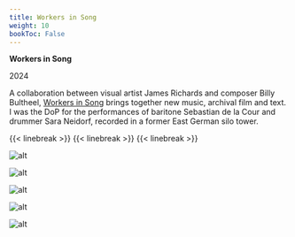```yaml
---
title: Workers in Song
weight: 10
bookToc: False
---
```

**Workers in Song**

2024

A collaboration between visual artist James Richards and composer Billy Bultheel, [Workers in Song](https://www.kw-berlin.de/en/pause-billy-bultheel-james-richards-workers-in-song/) brings together new music, archival film and text. I was the DoP for the performances of baritone Sebastian de la Cour and drummer Sara Neidorf, recorded in a former East German silo tower.

{{< linebreak >}}
{{< linebreak >}}
{{< linebreak >}}

![alt](/WIS/WIS10.jpg)

![alt](/WIS/WIS20.jpg)

![alt](/WIS/WIS50.jpg)

![alt](/WIS/WIS70.jpg)

![alt](/WIS/tower2.jpg)